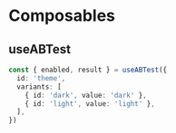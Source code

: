 # Composables

## useABTest

```ts
const { enabled, result } = useABTest({
  id: 'theme',
  variants: [
    { id: 'dark', value: 'dark' },
    { id: 'light', value: 'light' },
  ],
})
```
